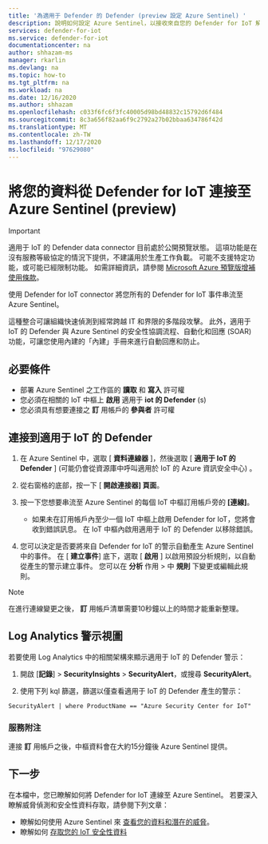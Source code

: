 ```yaml
---
title: '為適用于 Defender 的 Defender (preview 設定 Azure Sentinel) '
description: 說明如何設定 Azure Sentinel，以接收來自您的 Defender for IoT 解決方案的資料。
services: defender-for-iot
ms.service: defender-for-iot
documentationcenter: na
author: shhazam-ms
manager: rkarlin
ms.devlang: na
ms.topic: how-to
ms.tgt_pltfrm: na
ms.workload: na
ms.date: 12/16/2020
ms.author: shhazam
ms.openlocfilehash: c033f6fc6f3fc40005d98bd48832c15792d6f484
ms.sourcegitcommit: 8c3a656f82aa6f9c2792a27b02bbaa634786f42d
ms.translationtype: MT
ms.contentlocale: zh-TW
ms.lasthandoff: 12/17/2020
ms.locfileid: "97629080"
---
```

# <a name="connect-your-data-from-defender-for-iot-to-azure-sentinel-preview"></a>將您的資料從 Defender for IoT 連接至 Azure Sentinel (preview) 

> [!IMPORTANT]
> 適用于 IoT 的 Defender data connector 目前處於公開預覽狀態。 這項功能是在沒有服務等級協定的情況下提供，不建議用於生產工作負載。 可能不支援特定功能，或可能已經限制功能。 如需詳細資訊，請參閱 [Microsoft Azure 預覽版增補使用條款](https://azure.microsoft.com/support/legal/preview-supplemental-terms/)。

使用 Defender for IoT connector 將您所有的 Defender for IoT 事件串流至 Azure Sentinel。 

這種整合可讓組織快速偵測到經常跨越 IT 和界限的多階段攻擊。 此外，適用于 IoT 的 Defender 與 Azure Sentinel 的安全性協調流程、自動化和回應 (SOAR) 功能，可讓您使用內建的「內建」手冊來進行自動回應和防止。 

## <a name="prerequisites"></a>必要條件

- 部署 Azure Sentinel 之工作區的 **讀取** 和 **寫入** 許可權
- 您必須在相關的 IoT 中樞上 **啟用** 適用于 **iot 的 Defender** (s) 
- 您必須具有想要連接之 **訂** 用帳戶的 **參與者** 許可權

## <a name="connect-to-defender-for-iot"></a>連接到適用于 IoT 的 Defender

1. 在 Azure Sentinel 中，選取 [ **資料連線器** ]，然後選取 [ **適用于 IoT 的 Defender** ] (可能仍會從資源庫中呼叫適用於 IoT 的 Azure 資訊安全中心) 。

1. 從右窗格的底部，按一下 [ **開啟連接器] 頁面**。

1. 按一下您想要串流至 Azure Sentinel 的每個 IoT 中樞訂用帳戶旁的 **[連線]**。
    - 如果未在訂用帳戶內至少一個 IoT 中樞上啟用 Defender for IoT，您將會收到錯誤訊息。 在 IoT 中樞內啟用適用于 IoT 的 Defender 以移除錯誤。

1. 您可以決定是否要將來自 Defender for IoT 的警示自動產生 Azure Sentinel 中的事件。 在 [ **建立事件**] 底下，選取 [ **啟用** ] 以啟用預設分析規則，以自動從產生的警示建立事件。 您可以在 **分析** 作用  >  中 **規則** 下變更或編輯此規則。

> [!NOTE]
> 在進行連線變更之後， **訂** 用帳戶清單需要10秒鐘以上的時間才能重新整理。 

## <a name="log-analytics-alert-view"></a>Log Analytics 警示視圖

若要使用 Log Analytics 中的相關架構來顯示適用于 IoT 的 Defender 警示：

1. 開啟 [**記錄**]  >  **SecurityInsights**  >  **SecurityAlert**，或搜尋 **SecurityAlert**。

1. 使用下列 kql 篩選，篩選以僅查看適用于 IoT 的 Defender 產生的警示：

```kusto
SecurityAlert | where ProductName == "Azure Security Center for IoT"
```

### <a name="service-notes"></a>服務附注

連接 **訂** 用帳戶之後，中樞資料會在大約15分鐘後 Azure Sentinel 提供。

## <a name="next-steps"></a>下一步

在本檔中，您已瞭解如何將 Defender for IoT 連線至 Azure Sentinel。 若要深入瞭解威脅偵測和安全性資料存取，請參閱下列文章：

- 瞭解如何使用 Azure Sentinel 來 [查看您的資料和潛在的威脅](https://docs.microsoft.com/azure/sentinel/quickstart-get-visibility)。
- 瞭解如何 [存取您的 IoT 安全性資料](how-to-security-data-access.md)
